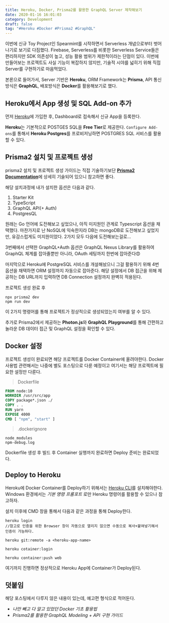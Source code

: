 ```yaml
---
title: Heroku, Docker, Prisma2를 활용한 GraphQL Server 제작해보기
date: 2020-01-16 16:01:03
category: Development
draft: false
tag: "#Heroku #Docker #Prisma2 #GraphQL"
---
```


이번에 신규 Toy Project인 Spearmint를 시작하면서 Serverless 개념으로부터 벗어나기로 보기로 다짐했다. Firebase, Serverless를 비롯한 Serverless Service들은 편리하지만 SDK 의존성이 높고, 성능 활용 범위가 제한적이라는 단점이 있다. 이번에 만들어보는 프로젝트도 사실 기능이 복잡하지 않지만, 기술적 시야를 넓히기 위해 직접 Server를 구현하기로 마음먹었다.

본론으로 들어가서, Server 기반은 **Heroku**, ORM Framework는 **Prisma**, API 통신 방식은 **GraphQL**, 배포방식은 **Docker**를 활용해보기로 했다.

## Heroku에서 App 생성 및 SQL Add-on 추가

먼저 [Heroku](https://www.heroku.com/platform)에 가입한 후, Dashboard로 접속해서 신규 App을 등록한다.

**Heroku**는 기본적으로 POSTGES SQL을 **Free Tier**로 제공한다. `Configure Add-ons`를 통해서 **Heroku Postgres**를 프로비저닝하면 POSTGRES SQL 서비스를 활용할 수 있다.

## Prisma2 설치 및 프로젝트 생성

prisma2 설치 및 프로젝트 생성 가이드는 직접 기술하기보단 [**Prisma2 Documentation**](https://github.com/prisma/prisma2/blob/master/docs/getting-started.md)에 상세히 기술되어 있으니 참고하면 좋다.

해당 설치과정에 내가 설치한 옵션은 다음과 같다.

1. Starter Kit
2. TypeScript
3. GraphQL API(+ Auth)
4. PostgresQL

원래는 Go 언어에 도전해보고 싶었으나, 아직 미지원인 관계로 Typescript 옵션을 채택했다. 마찬가지로 난 NoSQL에 익숙한지라 DB는 mongoDB로 도전해보고 싶었지만, 유감스럽게도 미지원이었다. 2가지 모두 다음에 도전해보는걸로...

3번째에서 선택한 GraphQL+Auth 옵션은 GraphQL Nexus Library를 활용하여 GraphQL 체계를 잡아줄뿐만 아니라, OAuth 세팅까지 한번에 잡아준다😍

마지막으로 Heroku에 PostgreSQL 서비스를 개설해놨으니 그걸 활용하기 위해 4번 옵션을 채택하면 ORM 설정까지 자동으로 잡아준다. 해당 설정에서 DB 접근을 위해 제공하는 DB URL까지 입력하면 DB Connection 설정까지 완벽히 적용된다.

프로젝트 생성 완료 후

```
npx prisma2 dev
npm run dev
```

이 2가지 명령어를 통해 프로젝트가 정상적으로 생성되었는지 여부를 알 수 있다.

추가로 Prisma2에서 제공하는 **Photon.js**와 **GraphQL Playground**를 통해 간편하고 놀라운 DB 데이터 접근 및 GraphQL 설정을 확인할 수 있다.

## Docker 설정

프로젝트 생성이 완료되면 해당 프로젝트를 Docker Container에 올려야한다. Docker 사용법 관련해서는 나중에 별도 포스팅으로 다룬 예정이고 여기서는 해당 프로젝트에 필요한 설정만 다룬다.

> Dockerfile

```dockerfile
FROM node:10
WORKDIR /usr/src/app
COPY package*.json ./
COPY . .
RUN yarn
EXPOSE 4000
CMD [ "npm", "start" ]
```

> .dockerignore

```
node_modules
npm-debug.log
```

Dockerfile 생성 후 빌드 후 Container 실행까지 완료하면 Deploy 준비는 완료되었다.

## Deploy to Heroku

Heroku에 Docker Container를 Deploy하기 위해서는 [Heroku CLI](https://devcenter.heroku.com/articles/heroku-cli)를 설치해야한다. Windows 환경에서는 _기본 명령 프롬포트_ 로만 Heroku 명령어를 활용할 수 있으나 참고하자.

설치 이후에 CMD 창을 통해서 다음과 같은 과정을 통해 Deploy한다.

```
heroku login
//참고로 인증을 위한 Browser 창이 자동으로 열리지 않으면 수동으로 복사+붙여넣기해서 인증이 가능하다.

heroku git:remote -a <heroku-app-name>

heroku cotainer:login

heroku container:push web
```

여기까지 진행하면 정상적으로 Heroku App에 Container가 Deploy된다.

## 덧붙임

해당 포스팅에서 다루지 않은 내용이 있는데, 예고편 형식으로 적어둔다.

- _나만 빼고 다 알고 있었던 Docker 기초 활용법_
- _Prisma2를 활용한 GraphQL Modeling + API 구현 가이드_
